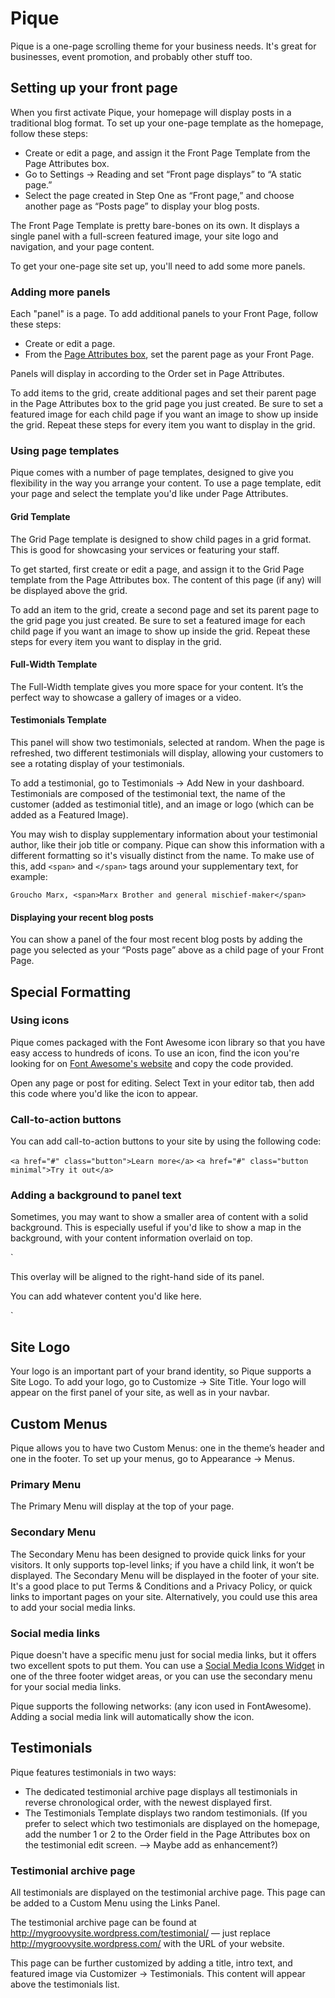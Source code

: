 # Pique

Pique is a one-page scrolling theme for your business needs. It's great for businesses, event promotion, and probably other stuff too.


## Setting up your front page

When you first activate Pique, your homepage will display posts in a traditional blog format. To set up your one-page template as the homepage, follow these steps:

* Create or edit a page, and assign it the Front Page Template from the Page Attributes box.
* Go to Settings → Reading and set “Front page displays” to “A static page.”
* Select the page created in Step One as “Front page,” and choose another page as “Posts page” to display your blog posts.

The Front Page Template is pretty bare-bones on its own. It displays a single panel with a full-screen featured image, your site logo and navigation, and your page content.

To get your one-page site set up, you'll need to add some more panels.

### Adding more panels

Each "panel" is a page. To add additional panels to your Front Page, follow these steps:

* Create or edit a page.
* From the [Page Attributes box](https://en.support.wordpress.com/pages/page-attributes/), set the parent page as your Front Page.

Panels will display in according to the Order set in Page Attributes.

To add items to the grid, create additional pages and set their parent page in the Page Attributes box to the grid page you just created. Be sure to set a featured image for each child page if you want an image to show up inside the grid. Repeat these steps for every item you want to display in the grid.

### Using page templates

Pique comes with a number of page templates, designed to give you flexibility in the way you arrange your content.
To use a page template, edit your page and select the template you'd like under Page Attributes.

#### Grid Template

The Grid Page template is designed to show child pages in a grid format. This is good for showcasing your services or featuring your staff.

To get started, first create or edit a page, and assign it to the Grid Page template from the Page Attributes box. The content of this page (if any) will be displayed above the grid.

To add an item to the grid, create a second page and set its parent page to the grid page you just created. Be sure to set a featured image for each child page if you want an image to show up inside the grid. Repeat these steps for every item you want to display in the grid.

#### Full-Width Template

The Full-Width template gives you more space for your content. It’s the perfect way to showcase a gallery of images or a video.

#### Testimonials Template

This panel will show two testimonials, selected at random. When the page is refreshed, two different testimonials will display, allowing your customers to see a rotating display of your testimonials.

To add a testimonial, go to Testimonials → Add New in your dashboard. Testimonials are composed of the testimonial text, the name of the customer (added as testimonial title), and an image or logo (which can be added as a Featured Image).

You may wish to display supplementary information about your testimonial author, like their job title or company. Pique can show this information with a different formatting so it's visually distinct from the name. To make use of this, add `<span>` and `</span>` tags around your supplementary text, for example:

`Groucho Marx, <span>Marx Brother and general mischief-maker</span>`


#### Displaying your recent blog posts

You can show a panel of the four most recent blog posts by adding the page you selected as your “Posts page” above as a child page of your Front Page.

## Special Formatting

### Using icons

Pique comes packaged with the Font Awesome icon library so that you have easy access to hundreds of icons. To use an icon, find the icon you're looking for on [Font Awesome's website](http://fortawesome.github.io/Font-Awesome/icons/) and copy the code provided.

Open any page or post for editing. Select Text in your editor tab, then add this code where you'd like the icon to appear.

### Call-to-action buttons

You can add call-to-action buttons to your site by using the following code:

`<a href="#" class="button">Learn more</a>`
`<a href="#" class="button minimal">Try it out</a>`

### Adding a background to panel text

Sometimes, you may want to show a smaller area of content with a solid background. This is especially useful if you'd like to show a map in the background, with your content information overlaid on top.

`<div class="overlay alignright">
This overlay will be aligned to the right-hand side of its panel.

You can add whatever content you'd like here.
</div>`

## Site Logo

Your logo is an important part of your brand identity, so Pique supports a Site Logo. To add your logo, go to Customize → Site Title. Your logo will appear on the first panel of your site, as well as in your navbar.

## Custom Menus

Pique allows you to have two Custom Menus: one in the theme’s header and one in the footer. To set up your menus, go to Appearance → Menus.

### Primary Menu

The Primary Menu will display at the top of your page.

### Secondary Menu

The Secondary Menu has been designed to provide quick links for your visitors. It only supports top-level links; if you have a child link, it won’t be displayed. The Secondary Menu will be displayed in the footer of your site. It's a good place to put Terms & Conditions and a Privacy Policy, or quick links to important pages on your site. Alternatively, you could use this area to add your social media links.

### Social media links

Pique doesn't have a specific menu just for social media links, but it offers two excellent spots to put them. You can use a [Social Media Icons Widget](https://en.support.wordpress.com/widgets/social-media-icons-widget/) in one of the three footer widget areas, or you can use the secondary menu for your social media links.

Pique supports the following networks: (any icon used in FontAwesome). Adding a social media link will automatically show the icon.

## Testimonials

Pique features testimonials in two ways:

* The dedicated testimonial archive page displays all testimonials in reverse chronological order, with the newest displayed first.
* The Testimonials Template displays two random testimonials. (If you prefer to select which two testimonials are displayed on the homepage, add the number 1 or 2 to the Order field in the Page Attributes box on the testimonial edit screen. --> Maybe add as enhancement?)

### Testimonial archive page

All testimonials are displayed on the testimonial archive page. This page can be added to a Custom Menu using the Links Panel.

The testimonial archive page can be found at http://mygroovysite.wordpress.com/testimonial/ — just replace http://mygroovysite.wordpress.com/ with the URL of your website.

This page can be further customized by adding a title, intro text, and featured image via Customizer → Testimonials. This content will appear above the testimonials list.
